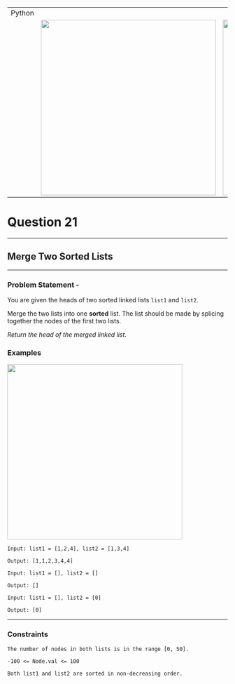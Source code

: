 ||||
|---|---|---|
|Python|
||<img src = 'https://awesomescreenshot.s3.amazonaws.com/image/4900480/44184788-a44696d61023e4f42c8beb94320cc2b9.png?X-Amz-Algorithm=AWS4-HMAC-SHA256&X-Amz-Credential=AKIAJSCJQ2NM3XLFPVKA%2F20231111%2Fus-east-1%2Fs3%2Faws4_request&X-Amz-Date=20231111T095252Z&X-Amz-Expires=28800&X-Amz-SignedHeaders=host&X-Amz-Signature=f23ede80eec06fc3134b4eba8b3bdc148f0793b7cdf6df1cf0476687aa660120' width = 400>|<img src = 'https://awesomescreenshot.s3.amazonaws.com/image/4900480/44184793-fbc5384b6de2efe356ac884f10de516f.png?X-Amz-Algorithm=AWS4-HMAC-SHA256&X-Amz-Credential=AKIAJSCJQ2NM3XLFPVKA%2F20231111%2Fus-east-1%2Fs3%2Faws4_request&X-Amz-Date=20231111T095323Z&X-Amz-Expires=28800&X-Amz-SignedHeaders=host&X-Amz-Signature=49cf176af329f5e28e29dbb22cc445092507319e23620f254be827a161a629e7' width = 400>


# Question 21
****
## Merge Two Sorted Lists    

****
### Problem Statement -

You are given the heads of two sorted linked lists `list1` and `list2`.

Merge the two lists into one **sorted** list. The list should be made by splicing together the nodes of the first two lists.

*Return the head of the merged linked list*.

### Examples
<img src = 'https://assets.leetcode.com/uploads/2020/10/03/merge_ex1.jpg' width = 400>

```
Input: list1 = [1,2,4], list2 = [1,3,4]

Output: [1,1,2,3,4,4]
```
```
Input: list1 = [], list2 = []

Output: []
```
```
Input: list1 = [], list2 = [0]

Output: [0]
```
****
### Constraints
```
The number of nodes in both lists is in the range [0, 50].

-100 <= Node.val <= 100

Both list1 and list2 are sorted in non-decreasing order.
```
